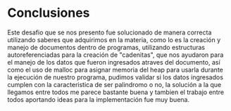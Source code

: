 # Conclusiones
Este desafio que se nos presento fue solucionado de manera correcta utilizando saberes que adquirimos en la materia, como lo es la creación y manejo de documentos dentro de programas, utilizando estructuras autoreferenciadas para la creación de "cadenitas", que nos ayudaron para el manejo de los datos que fueron ingresados atraves del documento, así como el uso de malloc para asignar memoria del heap para usarla durante la ejecución de nuestro programa, pudimos validar si los datos ingresados cumplen con la caracteristica de ser palindromo o no, la solución a la que llegamos entre todos me parece bastante buena y tambien el trabajo entre todos aportando ideas para la implementación fue muy buena.